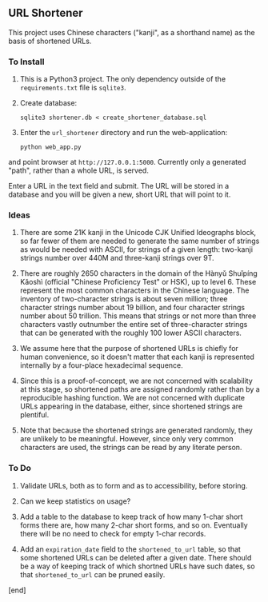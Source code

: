 ## URL Shortener

This project uses Chinese characters ("kanji", as a shorthand name) as the basis of shortened URLs. 

### To Install

 1. This is a Python3 project. The only dependency outside of the `requirements.txt` file is `sqlite3`.

 1. Create database:

        sqlite3 shortener.db < create_shortener_database.sql

 1. Enter the `url_shortener` directory and run the web-application:

        python web_app.py

   and point browser at `http://127.0.0.1:5000`. Currently only a generated "path", rather than a whole URL, is served.

   Enter a URL in the text field and submit. The URL will be stored in a database and you will be given a new, short URL that will point to it.

### Ideas

 1. There are some 21K kanji in the Unicode CJK Unified Ideographs block, so far fewer of them are needed to generate the same number of strings as would be needed with ASCII, for strings of a given length: two-kanji strings number over 440M and three-kanji strings over 9T. 

 1. There are roughly 2650 characters in the domain of the Hànyǔ Shuǐpíng Kǎoshì (official "Chinese Proficiency Test" or HSK), up to level 6. These represent the most common characters in the Chinese language. The inventory of two-character strings is about seven million; three character strings number about 19 billion, and four character strings number about 50 trillion. This means that strings or not more than three characters vastly outnumber the entire set of three-character strings that can be generated with the roughly 100 lower ASCII characters.

 1. We assume here that the purpose of shortened URLs is chiefly for human convenience, so it doesn't matter that each kanji is represented internally by a four-place hexadecimal sequence.

 1. Since this is a proof-of-concept, we are not concerned with scalability at this stage, so shortened paths are assigned randomly rather than by a reproducible hashing function. We are not concerned with duplicate URLs appearing in the database, either, since shortened strings are plentiful.

 1. Note that because the shortened strings are generated randomly, they are unlikely to be meaningful. However, since only very common characters are used, the strings can be read by any literate person.

### To Do

 1. Validate URLs, both as to form and as to accessibility, before storing.

 1. Can we keep statistics on usage?

 1. Add a table to the database to keep track of how many 1-char short forms there are, how many 2-char short forms, and so on. Eventually there will be no need to check for empty 1-char records.

 1. Add an `expiration_date` field to the `shortened_to_url` table, so that some shortened URLs can be deleted after a given date. There should be a way of keeping track of which shortned URLs have such dates, so that `shortened_to_url` can be pruned easily.

[end]
